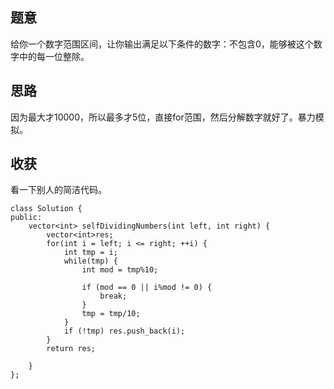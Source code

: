 ## 题意
   给你一个数字范围区间，让你输出满足以下条件的数字：不包含0，能够被这个数字中的每一位整除。
   
## 思路
   因为最大才10000，所以最多才5位，直接for范围，然后分解数字就好了。暴力模拟。
   
## 收获
   看一下别人的简洁代码。
   
```
class Solution {
public:
    vector<int> selfDividingNumbers(int left, int right) {
        vector<int>res;
        for(int i = left; i <= right; ++i) {
            int tmp = i;
            while(tmp) {
                int mod = tmp%10;
                
                if (mod == 0 || i%mod != 0) {
                    break;
                }
                tmp = tmp/10;
            }
            if (!tmp) res.push_back(i);
        }
        return res;
        
    }
};
```
